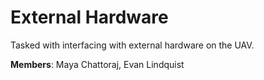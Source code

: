 # External Hardware

Tasked with interfacing with external hardware on the UAV.

**Members**: Maya Chattoraj, Evan Lindquist
